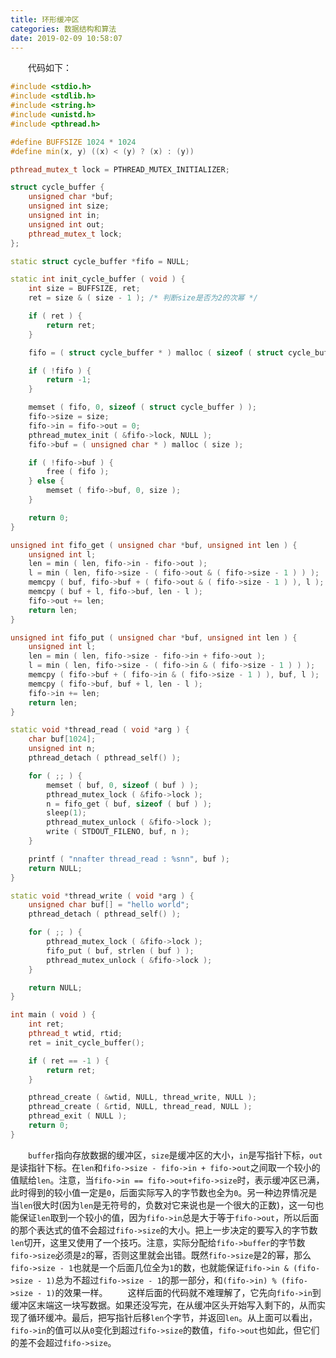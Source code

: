 ```yaml
---
title: 环形缓冲区
categories: 数据结构和算法
date: 2019-02-09 10:58:07
---
```

&emsp;&emsp;代码如下：<!--more-->

``` cpp
#include <stdio.h>
#include <stdlib.h>
#include <string.h>
#include <unistd.h>
#include <pthread.h>

#define BUFFSIZE 1024 * 1024
#define min(x, y) ((x) < (y) ? (x) : (y))

pthread_mutex_t lock = PTHREAD_MUTEX_INITIALIZER;

struct cycle_buffer {
    unsigned char *buf;
    unsigned int size;
    unsigned int in;
    unsigned int out;
    pthread_mutex_t lock;
};

static struct cycle_buffer *fifo = NULL;

static int init_cycle_buffer ( void ) {
    int size = BUFFSIZE, ret;
    ret = size & ( size - 1 ); /* 判断size是否为2的次幂 */

    if ( ret ) {
        return ret;
    }

    fifo = ( struct cycle_buffer * ) malloc ( sizeof ( struct cycle_buffer ) );

    if ( !fifo ) {
        return -1;
    }

    memset ( fifo, 0, sizeof ( struct cycle_buffer ) );
    fifo->size = size;
    fifo->in = fifo->out = 0;
    pthread_mutex_init ( &fifo->lock, NULL );
    fifo->buf = ( unsigned char * ) malloc ( size );

    if ( !fifo->buf ) {
        free ( fifo );
    } else {
        memset ( fifo->buf, 0, size );
    }

    return 0;
}

unsigned int fifo_get ( unsigned char *buf, unsigned int len ) {
    unsigned int l;
    len = min ( len, fifo->in - fifo->out );
    l = min ( len, fifo->size - ( fifo->out & ( fifo->size - 1 ) ) );
    memcpy ( buf, fifo->buf + ( fifo->out & ( fifo->size - 1 ) ), l );
    memcpy ( buf + l, fifo->buf, len - l );
    fifo->out += len;
    return len;
}

unsigned int fifo_put ( unsigned char *buf, unsigned int len ) {
    unsigned int l;
    len = min ( len, fifo->size - fifo->in + fifo->out );
    l = min ( len, fifo->size - ( fifo->in & ( fifo->size - 1 ) ) );
    memcpy ( fifo->buf + ( fifo->in & ( fifo->size - 1 ) ), buf, l );
    memcpy ( fifo->buf, buf + l, len - l );
    fifo->in += len;
    return len;
}

static void *thread_read ( void *arg ) {
    char buf[1024];
    unsigned int n;
    pthread_detach ( pthread_self() );

    for ( ;; ) {
        memset ( buf, 0, sizeof ( buf ) );
        pthread_mutex_lock ( &fifo->lock );
        n = fifo_get ( buf, sizeof ( buf ) );
        sleep(1);
        pthread_mutex_unlock ( &fifo->lock );
        write ( STDOUT_FILENO, buf, n );
    }

    printf ( "nnafter thread_read : %snn", buf );
    return NULL;
}

static void *thread_write ( void *arg ) {
    unsigned char buf[] = "hello world";
    pthread_detach ( pthread_self() );

    for ( ;; ) {
        pthread_mutex_lock ( &fifo->lock );
        fifo_put ( buf, strlen ( buf ) );
        pthread_mutex_unlock ( &fifo->lock );
    }

    return NULL;
}

int main ( void ) {
    int ret;
    pthread_t wtid, rtid;
    ret = init_cycle_buffer();

    if ( ret == -1 ) {
        return ret;
    }

    pthread_create ( &wtid, NULL, thread_write, NULL );
    pthread_create ( &rtid, NULL, thread_read, NULL );
    pthread_exit ( NULL );
    return 0;
}
```

&emsp;&emsp;`buffer`指向存放数据的缓冲区，`size`是缓冲区的大小，`in`是写指针下标，`out`是读指针下标。在`len`和`fifo->size - fifo->in + fifo->out`之间取一个较小的值赋给`len`。注意，当`fifo->in == fifo->out+fifo->size`时，表示缓冲区已满，此时得到的较小值一定是`0`，后面实际写入的字节数也全为`0`。另一种边界情况是当`len`很大时(因为`len`是无符号的，负数对它来说也是一个很大的正数)，这一句也能保证`len`取到一个较小的值，因为`fifo->in`总是大于等于`fifo->out`，所以后面的那个表达式的值不会超过`fifo->size`的大小。把上一步决定的要写入的字节数`len`切开，这里又使用了一个技巧。注意，实际分配给`fifo->buffer`的字节数`fifo->size`必须是`2`的幂，否则这里就会出错。既然`fifo->size`是2的幂，那么`fifo->size - 1`也就是一个后面几位全为`1`的数，也就能保证`fifo->in & (fifo->size - 1)`总为不超过`fifo->size - 1`的那一部分，和`(fifo->in) % (fifo->size - 1)`的效果一样。
&emsp;&emsp;这样后面的代码就不难理解了，它先向`fifo->in`到缓冲区末端这一块写数据。如果还没写完，在从缓冲区头开始写入剩下的，从而实现了循环缓冲。最后，把写指针后移`len`个字节，并返回`len`。从上面可以看出，`fifo->in`的值可以从`0`变化到超过`fifo->size`的数值，`fifo->out`也如此，但它们的差不会超过`fifo->size`。